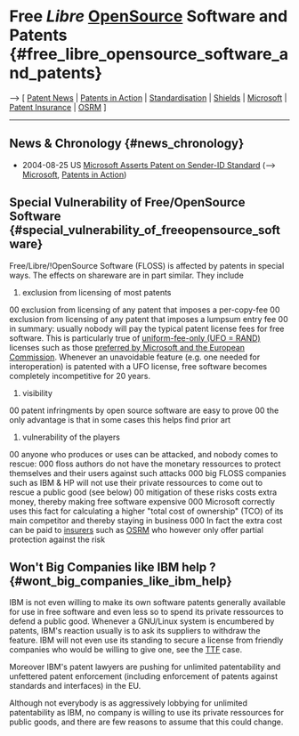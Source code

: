 # Free *Libre* [OpenSource](OpenSource "wikilink") Software and Patents {#free_libre_opensource_software_and_patents}

\--\> \[ [ Patent News](SwpatcninoEn "wikilink") \| [ Patents in
Action](SwpikxraniEn "wikilink") \| [
Standardisation](StandardEn "wikilink") \| [
Shields](SwpatgacriEn "wikilink") \| [
Microsoft](SwpatmicrosoftEn "wikilink") \| [ Patent
Insurance](PatinsEn "wikilink") \| [ OSRM](OsrmEn "wikilink") \]

------------------------------------------------------------------------

## News & Chronology {#news_chronology}

-   2004-08-25 US [Microsoft Asserts Patent on Sender-ID
    Standard](http://www.aful.org/wws/arc/patents/2004-08/msg00071.html "wikilink")
    (\--\> [ Microsoft](SwpatmicrosoftEn "wikilink"), [ Patents in
    Action](SwpikxraniEn "wikilink"))

## Special Vulnerability of Free/OpenSource Software {#special_vulnerability_of_freeopensource_software}

Free/Libre/!OpenSource Software (FLOSS) is affected by patents in
special ways. The effects on shareware are in part similar. They include

1.  exclusion from licensing of most patents

00 exclusion from licensing of any patent that imposes a per-copy-fee 00
exclusion from licensing of any patent that imposes a lumpsum entry fee
00 in summary: usually nobody will pay the typical patent license fees
for free software. This is particularly true of [ uniform-fee-only (UFO
= RAND)](RandEn "wikilink") licenses such as those [preferred by
Microsoft and the European
Commission](http://swpat.ffii.org/news/04/cecms0326/ "wikilink").
Whenever an unavoidable feature (e.g. one needed for interoperation) is
patented with a UFO license, free software becomes completely
incompetitive for 20 years.

1.  visibility

00 patent infringments by open source software are easy to prove 00 the
only advantage is that in some cases this helps find prior art

1.  vulnerability of the players

00 anyone who produces or uses can be attacked, and nobody comes to
rescue: 000 floss authors do not have the monetary ressources to protect
themselves and their users against such attacks 000 big FLOSS companies
such as IBM & HP will not use their private ressources to come out to
rescue a public good (see below) 00 mitigation of these risks costs
extra money, thereby making free software expensive 000 Microsoft
correctly uses this fact for calculating a higher \"total cost of
ownership\" (TCO) of its main competitor and thereby staying in business
000 In fact the extra cost can be paid to [
insurers](PatinsEn "wikilink") such as [ OSRM](OsrmEn "wikilink") who
however only offer partial protection against the risk

## Won\'t Big Companies like IBM help ? {#wont_big_companies_like_ibm_help}

IBM is not even willing to make its own software patents generally
available for use in free software and even less so to spend its private
ressources to defend a public good. Whenever a GNU/Linux system is
encumbered by patents, IBM\'s reaction usually is to ask its suppliers
to withdraw the feature. IBM will not even use its standing to secure a
license from friendly companies who would be willing to give one, see
the [ TTF](SwxaiTtfEn "wikilink") case.

Moreover IBM\'s patent lawyers are pushing for unlimited patentability
and unfettered patent enforcement (including enforcement of patents
against standards and interfaces) in the EU.

Although not everybody is as aggressively lobbying for unlimited
patentability as IBM, no company is willing to use its private
ressources for public goods, and there are few reasons to assume that
this could change.
